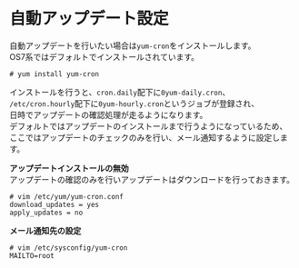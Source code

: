 # 自動アップデート設定
自動アップデートを行いたい場合は`yum-cron`をインストールします。  
OS7系ではデフォルトでインストールされています。  

```
# yum install yum-cron
```

インストールを行うと、`cron.daily`配下に`0yum-daily.cron`、  
`/etc/cron.hourly`配下に`0yum-hourly.cron`というジョブが登録され、  
日時でアップデートの確認処理が走るようになります。  
デフォルトではアップデートのインストールまで行うようになっているため、  
ここではアップデートのチェックのみを行い、メール通知するように設定します。  

**アップデートインストールの無効**  
アップデートの確認のみを行いアップデートはダウンロードを行っておきます。  

```
# vim /etc/yum/yum-cron.conf
download_updates = yes
apply_updates = no
```

**メール通知先の設定**  

```
# vim /etc/sysconfig/yum-cron
MAILTO=root
```
